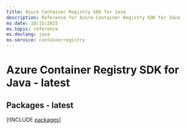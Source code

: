 ```yaml
---
title: Azure Container Registry SDK for Java
description: Reference for Azure Container Registry SDK for Java
ms.date: 10/15/2025
ms.topic: reference
ms.devlang: java
ms.service: containerregistry
---
```

# Azure Container Registry SDK for Java - latest
## Packages - latest
[!INCLUDE [packages](container-registry-index.md)]